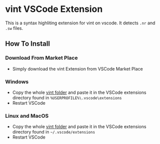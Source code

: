 # vint VSCode Extension

This is a syntax highliting extension for vint on vscode. It detects `.nr` and `.sw` files.


## How To Install

### Download From Market Place

- Simply download the vint Extension from VSCode Market Place

### Windows

- Copy the whole [vint folder](https://github.com/ekilie/vint-lang/tree/main/extensions/vscode/vint) and paste it in the VSCode extensions directory found in `%USERPROFILE%\.vscode\extensions`
- Restart VSCode

### Linux and MacOS

- Copy the whole [vint folder](https://github.com/ekilie/vint-lang/tree/main/extensions/vscode/vint) and paste it in the VSCode extensions directory found in `~/.vscode/extensions`
- Restart VSCode
